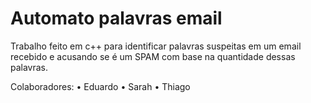 # Automato palavras email
Trabalho feito em c++ para identificar palavras suspeitas em um email recebido e acusando se é um SPAM com base na quantidade dessas palavras.

Colaboradores:
• Eduardo
• Sarah
• Thiago
